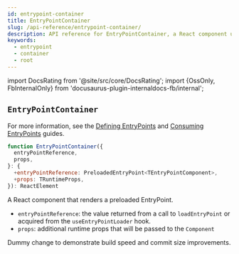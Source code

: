 ```yaml
---
id: entrypoint-container
title: EntryPointContainer
slug: /api-reference/entrypoint-container/
description: API reference for EntryPointContainer, a React component used to render the root component of an entrypoint
keywords:
  - entrypoint
  - container
  - root
---
```


import DocsRating from '@site/src/core/DocsRating';
import {OssOnly, FbInternalOnly} from 'docusaurus-plugin-internaldocs-fb/internal';

## `EntryPointContainer`

<FbInternalOnly>

For more information, see the [Defining EntryPoints](../../guides/entrypoints/using-entrypoints/#defining-entrypoints) and [Consuming EntryPoints](../../guides/entrypoints/using-entrypoints/#-entrypoints) guides.

</FbInternalOnly>

```js
function EntryPointContainer({
  entryPointReference,
  props,
}: {
  +entryPointReference: PreloadedEntryPoint<TEntryPointComponent>,
  +props: TRuntimeProps,
}): ReactElement
```

A React component that renders a preloaded EntryPoint.

* `entryPointReference`: the value returned from a call to `loadEntryPoint` or acquired from the `useEntryPointLoader` hook.
* `props`: additional runtime props that will be passed to the `Component`

Dummy change to demonstrate build speed and commit size improvements.

<DocsRating />
